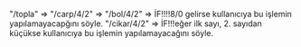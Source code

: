 "/topla" =>
"/carp/4/2" =>
"/bol/4/2" => İF!!!!8/0 gelirse kullanıcıya bu işlemin yapılamayacapğını söyle.
"/cikar/4/2" => İF!!!eğer ilk sayı, 2. sayıdan küçükse kullanıcıya bu işlemin yapılamayacağını söyle.
